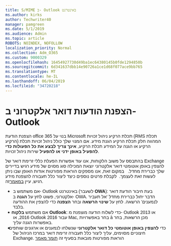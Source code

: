 ```yaml
---
title: S/MIME ב- Outlook באינטרנט
ms.author: kirks
author: Techwriter40
manager: pamgreen
ms.date: 5/1/2019
ms.audience: Admin
ms.topic: article
ROBOTS: NOINDEX, NOFOLLOW
localization_priority: Normal
ms.collection: Adm_O365
ms.custom: 9000329
ms.openlocfilehash: 16454927730d49ba1ec64380145b0fde1294850b
ms.sourcegitcommit: 6d341637dbb14e90726a1ce1d68f077ace9bb765
ms.translationtype: MT
ms.contentlocale: he-IL
ms.lasthandoff: 06/04/2019
ms.locfileid: "34720218"
---
```

# <a name="encrypt-email-messages-in-outlook"></a>הצפנת הודעות דואר אלקטרוני ב- Outlook

<p><span style="font-size: 10.5pt; font-family: 'Verdana',sans-serif;">הצפנת הודעת office 365 בנוי על Microsoft תכלת הרקיע ניהול זכויות (RMS תכלת הרקיע) המהווה חלק תכלת הרקיע הגנת מידע. אם המנוי שלך כולל ניהול זכויות תכלת הרקיע או הגנה על המידע תכלת הרקיע, <strong style="mso-bidi-font-weight: normal;">אינך צריך לבצע את כל הפעולות כדי להפעיל באופן ידני או להפעיל</strong> שירות ניהול זכויות.</span></p> <p><span style="font-size: 10.5pt; font-family: 'Verdana',sans-serif;">בהתבסס על משוב הלקוחות, אנו עוד אפשרות הפעלת כללי זרימת דואר של Exchange להצפין באופן אוטומטי דואר אלקטרוני יוצאת המכילה סוג מסוים של מידע רגיש בדיירים שלך כברירת מחדל. &nbsp; במקום זאת, אנו מספקים הוראות מפורטות אודות האופן שבו ניתן לעשות זאת לעצמך. &nbsp;לקבלת פרטים נוספים כיצד ליצור כלל תעבורה להצפנת מידע רגיש, עיין <a href="https://aka.ms/OmeEtr">במאמר</a>זה.</span><u></u><span style="text-decoration: line-through;"></span></p> <ul> <li style="text-indent: -.25in; mso-list: l0 level1 lfo1;"><span style="font-size: 10.5pt; font-family: Symbol; mso-fareast-font-family: Symbol; mso-bidi-font-family: Symbol;"><span style="mso-list: Ignore;">&nbsp;&nbsp; &nbsp; &nbsp; </span> </span> <span style="font-size: 10.5pt; font-family: 'Verdana',sans-serif;">אם משתמש ב- Outlook באינטרנט (לשעבר <strong style="mso-bidi-font-weight: normal;">OWA</strong>): בעת חיבור הודעת דואר אלקטרוני, פשוט לחץ על <strong>הגנה</strong> ב- OWA. הדבר יחול כברירת מחדל &lsquo;אל תעביר לנמענים&rsquo; הרשאה. לחץ על <strong>שינוי הרשאה</strong> ובחר <strong>הצפנה</strong> כדי להצפין את ההודעה בלבד.</span></li> <li style="text-indent: -.25in; mso-list: l0 level1 lfo1;"><span style="font-size: 10.5pt; font-family: 'Verdana',sans-serif;">&nbsp;&nbsp; &nbsp; אם משתמש <strong style="mso-bidi-font-weight: normal;">בלקוח Outlook</strong>: כדי לשלוח הודעה מוצפנת מ- Outlook 2013 או 2016, או Outlook 2016 עבור Mac, בחר באפשרויות &agrave; מכן הרשאות, בחר באפשרות הגנה עליך.</span></li> <li style="text-indent: -.25in; mso-list: l0 level1 lfo1;"><span style="font-size: 10.5pt; font-family: 'Verdana',sans-serif;">&nbsp;&nbsp; כדי <strong style="mso-bidi-font-weight: normal;">להצפין באופן אוטומטי כל דואר אלקטרוני</strong> שנשלחו לנמענים או ארגונים שותפים חיצוניים מסוימים, עליך ליצור כלל תעבורה זרימת דואר במרכז הניהול של Exchange. הוראות מפורטות מובאות בסעיף זה <span style="color: black;"><a href="https://docs.microsoft.com/en-us/office365/securitycompliance/define-mail-flow-rules-to-encrypt-email#create-a-mail-flow-rule-to-encrypt-email-messages-with-the-new-ome-capabilities">תומך מאמר</a></span></span></li> </ul>


